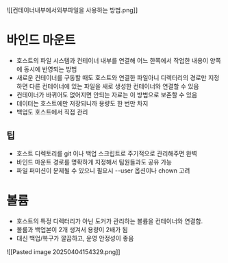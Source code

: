 ![[컨테이너내부에서외부파일을 사용하는 방법.png]]

# 바인드 마운트
- 호스트의 파일 시스템과 컨테이너 내부를 연결해 어느 한쪽에서 작업한 내용이 양쪽에 동시에 반영되는 방법
- 새로운 컨테이너를 구동할 때도 호스트와 연결한 파일아니 디렉터리의 경로만 지정하면 다른 컨테이너에 있는 파일을 새로 생성한 컨테이너와 연결할 수 있음
- 컨테이너가 바뀌어도 없어지면 안되는 자료는 이 방법으로 보존할 수 있음
- 데이터는 호스트에만 저장되니까 용량도 한 번만 차지
- 백업도 호스트에서 직접 관리
## 팁
- 호스트 디렉토리를 git 이나 백업 스크립트로 주기적으로 관리해주면 완벽
- 바인드 마운트 경로를 명확하게 지정해서 팀원들과도 공유 가능
- 파일 퍼미션이 문제될 수 있으니 필요시 --user 옵션이나 chown 고려
# 볼륨
- 호스트의 특정 디렉터리가 아닌 도커가 관리하는 볼륨을 컨테이너와 연결함.
- 볼륨과 백업본이 2개 생겨서 용량이 2배가 됨
- 대신 백업/복구가 깔끔하고, 운영 안정성이 좋음

![[Pasted image 20250404154329.png]]